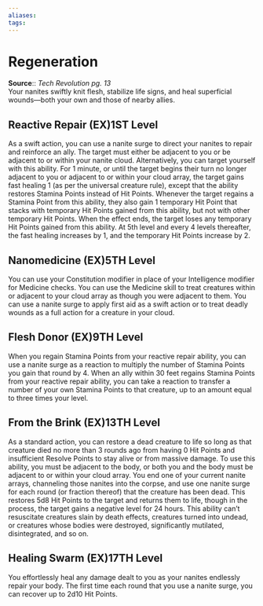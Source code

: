 ```yaml
---
aliases: 
tags: 
---
```


# Regeneration

**Source**:: _Tech Revolution pg. 13_  
Your nanites swiftly knit flesh, stabilize life signs, and heal superficial wounds—both your own and those of nearby allies.

## Reactive Repair (EX)1ST Level

As a swift action, you can use a nanite surge to direct your nanites to repair and reinforce an ally. The target must either be adjacent to you or be adjacent to or within your nanite cloud. Alternatively, you can target yourself with this ability. For 1 minute, or until the target begins their turn no longer adjacent to you or adjacent to or within your cloud array, the target gains fast healing 1 (as per the universal creature rule), except that the ability restores Stamina Points instead of Hit Points. Whenever the target regains a Stamina Point from this ability, they also gain 1 temporary Hit Point that stacks with temporary Hit Points gained from this ability, but not with other temporary Hit Points. When the effect ends, the target loses any temporary Hit Points gained from this ability. At 5th level and every 4 levels thereafter, the fast healing increases by 1, and the temporary Hit Points increase by 2.

## Nanomedicine (EX)5TH Level

You can use your Constitution modifier in place of your Intelligence modifier for Medicine checks. You can use the Medicine skill to treat creatures within or adjacent to your cloud array as though you were adjacent to them. You can use a nanite surge to apply first aid as a swift action or to treat deadly wounds as a full action for a creature in your cloud.

## Flesh Donor (EX)9TH Level

When you regain Stamina Points from your reactive repair ability, you can use a nanite surge as a reaction to multiply the number of Stamina Points you gain that round by 4. When an ally within 30 feet regains Stamina Points from your reactive repair ability, you can take a reaction to transfer a number of your own Stamina Points to that creature, up to an amount equal to three times your level.

## From the Brink (EX)13TH Level

As a standard action, you can restore a dead creature to life so long as that creature died no more than 3 rounds ago from having 0 Hit Points and insufficient Resolve Points to stay alive or from massive damage. To use this ability, you must be adjacent to the body, or both you and the body must be adjacent to or within your cloud array. You end one of your current nanite arrays, channeling those nanites into the corpse, and use one nanite surge for each round (or fraction thereof) that the creature has been dead. This restores 5d8 Hit Points to the target and returns them to life, though in the process, the target gains a negative level for 24 hours. This ability can’t resuscitate creatures slain by death effects, creatures turned into undead, or creatures whose bodies were destroyed, significantly mutilated, disintegrated, and so on.

## Healing Swarm (EX)17TH Level

You effortlessly heal any damage dealt to you as your nanites endlessly repair your body. The first time each round that you use a nanite surge, you can recover up to 2d10 Hit Points.
